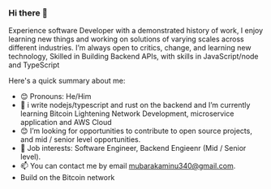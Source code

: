 ### Hi there 👋

<!--
**mubarak23/mubarak23** is a ✨ _special_ ✨ repository because its `README.md` (this file) appears on your GitHub profile.
!-->

Experience software Developer with a demonstrated history of work, I enjoy learning new things and working on solutions of varying scales across different industries. I’m always open to critics, change, and learning new technology, Skilled in Building Backend APIs, with skills in JavaScript/node and TypeScript

Here's a quick summary about me:

- 😊 Pronouns: He/Him
- 🌱 i write nodejs/typescript and rust on the backend and I’m currently learning Bitcoin Lightening Network Development, microservice application and AWS Cloud
- 😊 I’m looking for opportunities to contribute to open source projects, and mid / senior level opportunities.
- 💼 Job interests: Software Engineer, Backend Engieenr (Mid / Senior level).
- 📫 You can contact me by email mubarakaminu340@gmail.com.
- Build on the Bitcoin network


